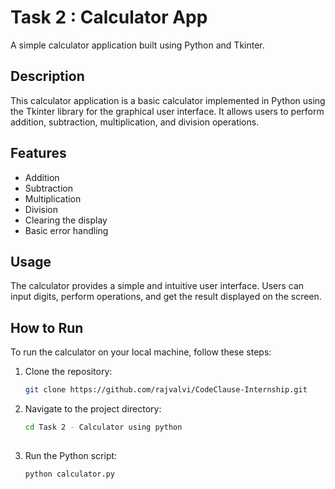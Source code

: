 
# Task 2 : Calculator App

A simple calculator application built using Python and Tkinter.

## Description

This calculator application is a basic calculator implemented in Python using the Tkinter library for the graphical user interface. It allows users to perform addition, subtraction, multiplication, and division operations.

## Features

- Addition
- Subtraction
- Multiplication
- Division
- Clearing the display
- Basic error handling

## Usage

The calculator provides a simple and intuitive user interface. Users can input digits, perform operations, and get the result displayed on the screen.

## How to Run

To run the calculator on your local machine, follow these steps:

1. Clone the repository:

   ```bash
   git clone https://github.com/rajvalvi/CodeClause-Internship.git

2. Navigate to the project directory:
   ```bash
   cd Task 2 - Calculator using python
  

4. Run the Python script:
   ```bash
   python calculator.py
  

